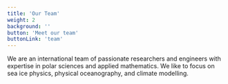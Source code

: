 ```yaml
---
title: 'Our Team'
weight: 2
background: ''
button: 'Meet our team'
buttonLink: 'team'
---
```


We are an international team of passionate researchers and engineers with expertise in polar sciences and applied mathematics. We like to focus on sea ice physics, physical oceanography, and climate modelling. 
